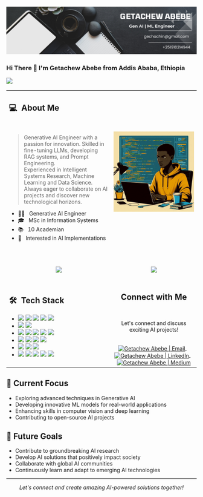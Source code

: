 
![Banner Image](https://github.com/GetachewAbebe/GetachewAbebe/blob/main/getachew_banner.png)

### Hi There 👋 I'm Getachew Abebe from Addis Ababa, Ethiopia
![](https://komarev.com/ghpvc/?username=your-GetachewAbebe&color=0069b4)

<table width="100%">
  <tr>
    <td width="55%">
      <h2> 💻 &nbsp;About Me </h2>
      <br>
      <blockquote>
        <p> 
          Generative AI Engineer with a passion for innovation. Skilled in fine-tuning LLMs, developing RAG systems, and Prompt Engineering.  
          <br>
          Experienced in Intelligent Systems Research, Machine Learning and Data Science.
          <br>
          Always eager to collaborate on AI projects and discover new technological horizons.
          <br>
        </p>
      </blockquote>
       <ul>
        <li>👩‍💻 &nbsp; Generative AI Engineer </li>
        <li>🎓 &nbsp; MSc in Information Systems </li>
        <li>📚 &nbsp; 10 Academian </li>
        <li>🤔 &nbsp; Interested in AI Implementations </li>
       </ul>
       <br>
    </td>
    <td width="45%">
     <p align="center">
      <a href="https://github.com/GetachewAbebe">
       <img src="https://github.com/GetachewAbebe/GetachewAbebe/blob/main/banner.png"/>
      </a>
     </p>
    </td>
  </tr>
  <tr>
    <td width="55%">
      <p align="center">
        <br>
        <img height="180em" src="https://github-readme-stats-eight-theta.vercel.app/api?username=GetachewAbebe&show_icons=true&theme=algolia&include_all_commits=true&count_private=true"/>
      </p>
    </td>
    <td width="45%">
      <p align="center">
        <br>
        <img height="165em" src="https://github-readme-stats.vercel.app/api/top-langs/?username=GetachewAbebe&theme=algolia&layout=compact"/>
      </p>
    </td>
  </tr>
  <tr>
   <td width="55%">
     <h2> 🛠 &nbsp;Tech Stack</h2>
     <ul>
      <li>
        <img src="https://img.shields.io/badge/-C++-05122A?style=flat&logo=C%2B%2B"/>
        <img src="https://img.shields.io/badge/-Java-05122A?style=flat&logo=java"/>
        <img src="https://img.shields.io/badge/-Python-05122A?style=flat&logo=python"/>
        <img src="https://img.shields.io/badge/-R-05122A?style=flat&logo=R&logoColor=276DC3"/>
        <img src="https://img.shields.io/badge/-Markdown-05122A?style=flat&logo=markdown"/>
      </li>
      <li>
        <img src="https://img.shields.io/badge/-Django-05122A?style=flat&logo=django"/>
        <img src="https://img.shields.io/badge/-Flask-05122A?style=flat&logo=flask"/>
      </li>
      <li>
        <img src="https://img.shields.io/badge/-HTML-05122A?style=flat&logo=HTML5"/>
        <img src="https://img.shields.io/badge/-CSS-05122A?style=flat&logo=CSS3"/>
        <img src="https://img.shields.io/badge/-JavaScript-05122A?style=flat&logo=javascript"/>
        <img src="https://img.shields.io/badge/-Bootstrap-05122A?style=flat&logo=bootstrap"/>
        <img src="https://img.shields.io/badge/-JQuery-05122A?style=flat&logo=jquery"/>
      </li>
      <li>
        <img src="https://img.shields.io/badge/-Linux-05122A?style=flat&logo=linux"/>
        <img src="https://img.shields.io/badge/-Git-05122A?style=flat&logo=git"/>
        <img src="https://img.shields.io/badge/-Github-05122A?style=flat&logo=github"/>
        <img src="https://img.shields.io/badge/-Gitlab-05122A?style=flat&logo=gitlab"/>
      </li>
      <li>
        <img src="https://img.shields.io/badge/-MySql-05122A?style=flat&logo=mysql"/>
        <img src="https://img.shields.io/badge/-SQLite-05122A?style=flat&logo=sqlite"/>
        <img src="https://img.shields.io/badge/-Docker -05122A?style=flat&logo=docker"/>
      </li>
      <li>
        <img src="https://img.shields.io/badge/-IntelliJ-05122A?style=flat&logo=intellijidea"/>
        <img src="https://img.shields.io/badge/-PyCharm-05122A?style=flat&logo=pycharm"/>
        <img src="https://img.shields.io/badge/-VS%20Code-05122A?style=flat&logo=visual-studio-code&logoColor=007ACC"/>
        <img src="https://img.shields.io/badge/-Jupyter-05122A?style=flat&logo=jupyter"/>
        <img src="https://img.shields.io/badge/-Google Colab-05122A?style=flat&logo=googlecolab"/>
      </li>
     </ul>
   </td>
   <td width="45%">
    <div align="center">
      <h2><b>Connect with Me</b></h2>
      <br>
      <p>Let's connect and discuss exciting AI projects!</p>
      <br>
      <a href="mailto:gechachin@gmail.com">
        <img align="center" alt="Getachew Abebe | Email" width="30em" src="https://img.icons8.com/color/48/000000/gmail.png" />
      </a> &nbsp;&nbsp;
      <a href="https://linkedin.com/in/getachewabebea">
        <img align="center" alt="Getachew Abebe | LinkedIn" width="30em" src="https://img.icons8.com/color/48/000000/linkedin.png" />
      </a> &nbsp;&nbsp;
      <a href="https://medium.com/@getachewabebe">
        <img align="center" alt="Getachew Abebe | Medium" width="30em" src="https://img.icons8.com/color/48/000000/medium-monogram.png" />
      </a>
    </div>
   </td>
  </tr>
</table>

## 🚀 Current Focus

- Exploring advanced techniques in Generative AI
- Developing innovative ML models for real-world applications
- Enhancing skills in computer vision and deep learning
- Contributing to open-source AI projects

## 🎯 Future Goals

- Contribute to groundbreaking AI research
- Develop AI solutions that positively impact society
- Collaborate with global AI communities
- Continuously learn and adapt to emerging AI technologies

---

<p align="center">
  <i>Let's connect and create amazing AI-powered solutions together!</i>
</p>
